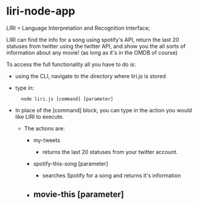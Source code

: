 # liri-node-app

LIRI = Language Interpretation and Recognition Interface;

LIRI can find the info for a song using spotify's API, return the last 20 statuses from twitter using the twitter API, and show you the all sorts of information about any movie! (as long as it's in the OMDB of course)

To access the full functionality all you have to do is:
- using the CLI, navigate to the directory where liri.js is stored

- type in: 
	
		node liri.js [command] [parameter]

- In place of the [command] block, you can type in the action you would like LIRI to execute.
	
	- The actions are:
		
		- my-tweets 
			- returns the last 20 statuses from your twitter account.

		- spotify-this-song [parameter]
			- searches Spotify for a song and returns it's information

		- movie-this [parameter]
			- 